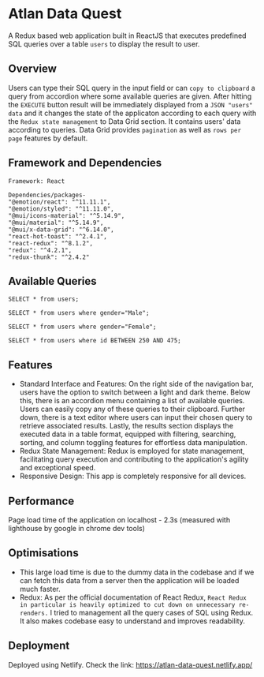 # Atlan Data Quest

A Redux based web application built in ReactJS that executes predefined SQL queries over a table `users` to display the result to user.

## Overview

Users can type their SQL query in the input field or can `copy to clipboard` a query from accordion where some available queries are given. After hitting the `EXECUTE` button result will be immediately displayed from a `JSON "users" data` and it changes the state of the applicaton according to each query with the `Redux state management` to Data Grid section.
It contains users' data according to queries. Data Grid provides `pagination` as well as `rows per page` features by default.

## Framework and Dependencies

    Framework: React

    Dependencies/packages-
    "@emotion/react": "^11.11.1",
    "@emotion/styled": "^11.11.0",
    "@mui/icons-material": "^5.14.9",
    "@mui/material": "^5.14.9",
    "@mui/x-data-grid": "^6.14.0",
    "react-hot-toast": "^2.4.1",
    "react-redux": "^8.1.2",
    "redux": "^4.2.1",
    "redux-thunk": "^2.4.2"

## Available Queries

`SELECT * from users;`

`SELECT * from users where gender="Male";`

`SELECT * from users where gender="Female";`

`SELECT * from users where id BETWEEN 250 AND 475;`

## Features

- Standard Interface and Features: On the right side of the navigation bar, users have the option to switch between a light and dark theme. Below this, there is an accordion menu containing a list of available queries. Users can easily copy any of these queries to their clipboard. Further down, there is a text editor where users can input their chosen query to retrieve associated results. Lastly, the results section displays the executed data in a table format, equipped with filtering, searching, sorting, and column toggling features for effortless data manipulation.
- Redux State Management: Redux is employed for state management, facilitating query execution and contributing to the application's agility and exceptional speed.
- Responsive Design: This app is completely responsive for all devices.

## Performance

Page load time of the application on localhost - 2.3s (measured with lighthouse by google in chrome dev tools)

## Optimisations

- This large load time is due to the dummy data in the codebase and if we can fetch this data from a server then the application will be loaded much faster.
- Redux: As per the official documentation of React Redux, `React Redux in particular is heavily optimized to cut down on unnecessary re-renders.` I tried to management all the query cases of SQL using Redux. It also makes codebase easy to understand and improves readability.

## Deployment

Deployed using Netlify. Check the link: https://atlan-data-quest.netlify.app/
